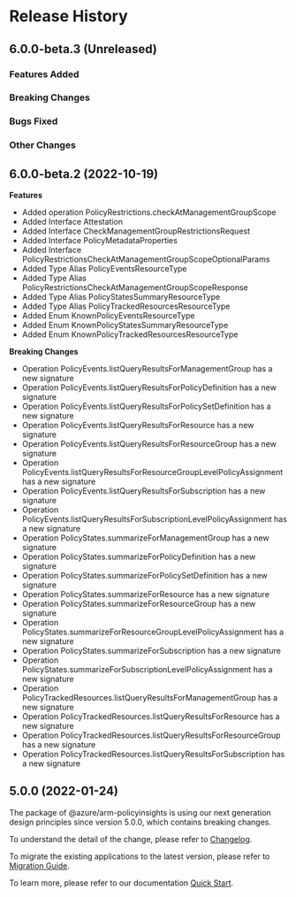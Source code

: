 # Release History

## 6.0.0-beta.3 (Unreleased)

### Features Added

### Breaking Changes

### Bugs Fixed

### Other Changes

## 6.0.0-beta.2 (2022-10-19)
    
**Features**

  - Added operation PolicyRestrictions.checkAtManagementGroupScope
  - Added Interface Attestation
  - Added Interface CheckManagementGroupRestrictionsRequest
  - Added Interface PolicyMetadataProperties
  - Added Interface PolicyRestrictionsCheckAtManagementGroupScopeOptionalParams
  - Added Type Alias PolicyEventsResourceType
  - Added Type Alias PolicyRestrictionsCheckAtManagementGroupScopeResponse
  - Added Type Alias PolicyStatesSummaryResourceType
  - Added Type Alias PolicyTrackedResourcesResourceType
  - Added Enum KnownPolicyEventsResourceType
  - Added Enum KnownPolicyStatesSummaryResourceType
  - Added Enum KnownPolicyTrackedResourcesResourceType

**Breaking Changes**

  - Operation PolicyEvents.listQueryResultsForManagementGroup has a new signature
  - Operation PolicyEvents.listQueryResultsForPolicyDefinition has a new signature
  - Operation PolicyEvents.listQueryResultsForPolicySetDefinition has a new signature
  - Operation PolicyEvents.listQueryResultsForResource has a new signature
  - Operation PolicyEvents.listQueryResultsForResourceGroup has a new signature
  - Operation PolicyEvents.listQueryResultsForResourceGroupLevelPolicyAssignment has a new signature
  - Operation PolicyEvents.listQueryResultsForSubscription has a new signature
  - Operation PolicyEvents.listQueryResultsForSubscriptionLevelPolicyAssignment has a new signature
  - Operation PolicyStates.summarizeForManagementGroup has a new signature
  - Operation PolicyStates.summarizeForPolicyDefinition has a new signature
  - Operation PolicyStates.summarizeForPolicySetDefinition has a new signature
  - Operation PolicyStates.summarizeForResource has a new signature
  - Operation PolicyStates.summarizeForResourceGroup has a new signature
  - Operation PolicyStates.summarizeForResourceGroupLevelPolicyAssignment has a new signature
  - Operation PolicyStates.summarizeForSubscription has a new signature
  - Operation PolicyStates.summarizeForSubscriptionLevelPolicyAssignment has a new signature
  - Operation PolicyTrackedResources.listQueryResultsForManagementGroup has a new signature
  - Operation PolicyTrackedResources.listQueryResultsForResource has a new signature
  - Operation PolicyTrackedResources.listQueryResultsForResourceGroup has a new signature
  - Operation PolicyTrackedResources.listQueryResultsForSubscription has a new signature
    
    
## 5.0.0 (2022-01-24)

The package of @azure/arm-policyinsights is using our next generation design principles since version 5.0.0, which contains breaking changes.

To understand the detail of the change, please refer to [Changelog](https://aka.ms/js-track2-changelog).

To migrate the existing applications to the latest version, please refer to [Migration Guide](https://aka.ms/js-track2-migration-guide).

To learn more, please refer to our documentation [Quick Start](https://aka.ms/js-track2-quickstart).
